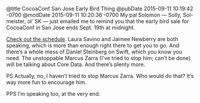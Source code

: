 @title CocoaConf San Jose Early Bird Thing
@pubDate 2015-09-11 10:19:42 -0700
@modDate 2015-09-11 10:20:36 -0700
My pal Solomon — Solly, Sol-meister, ol’ SK — just emailed me to remind you that the early bird sale for CocoaConf in San Jose ends Sept. 19th at midnight.

<a href="http://cocoaconf.com/sanjose-2015/schedule">Check out the schedule</a>. Laura Savino and Jaimee Newberry are both speaking, which is more than enough right there to get you to go. And there’s a whole mess of Daniel Steinberg on Swift, which you know you need. The unstoppable Marcus Zarra (I’ve tried to stop him; can’t be done) will be talking about Core Data. And there’s plenty more.

PS Actually, no, I haven’t tried to stop Marcus Zarra. Who would do that? It’s way more fun to encourage him.

PPS I’m speaking too, at the very end.
